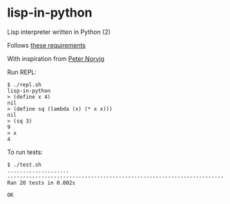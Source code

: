 # lisp-in-python
Lisp interpreter written in Python (2)

Follows [these requirements](http://pythonpracticeprojects.com/lisp.html)

With inspiration from [Peter Norvig](http://norvig.com/lispy.html)

Run REPL:

```
$ ./repl.sh
lisp-in-python
> (define x 4)
nil
> (define sq (lambda (x) (* x x)))
nil
> (sq 3)
9
> x
4
```

To run tests:

```
$ ./test.sh
....................
----------------------------------------------------------------------
Ran 20 tests in 0.002s

OK
```
